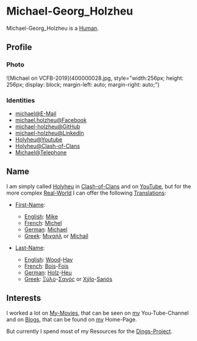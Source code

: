 # Michael-Georg_Holzheu <a id="1"/>

Michael-Georg_Holzheu is a [Human](40000001.md).

## Profile <a id="1000"/>

### Photo  <a id="1010"/>

![Michael on VCFB-2019](400000028.jpg, style="width:256px; height: 256px; display: block; margin-left: auto; margin-right: auto;")

### Identities <a id="1020"/>

- [michael@E-Mail](1971099005.md)
- [michael.holzheu@Facebook](1971099004.md)
- [michael-holzheu@GitHub](1971099003.md)
- [michael-holzheu@LinkedIn](1971099002.md)
- [Holyheu@Youtube](190000002.md)
- [Holyheu@Clash-of-Clans](4.md)
- [Michael@Telephone](1971099006.md)

## Name <a id="2000"/>

I am simply called [Holyheu](270020000.md) in [Clash-of-Clans](3.md) and on [YouTube](190000001.md), but for the more complex [Real-World](404.md) I can offer the following [Translations](60126.md):

- [First-Name](270000028.md):
    - [English](600006.md): [Mike](270001000.md)
    - [French](666003.md): [Michel](270001000.md)
    - [German](140000025.md): [Michael](270001000.md)
    - [Greek](666004.md): [Μιχαήλ](270001000.md) or [Michaíl](270001000.md)

- [Last-Name](180000009.md):
    - [English](600006.md): [Wood](91000002.md)-[Hay](91000003.md)
    - [French](666003.md): [Bois](91000002.md)-[Fois](91000003.md)
    - [German](140000025.md): [Holz](91000002.md)-[Heu](91000003.md)
    - [Greek](666004.md): [Ξύλο](91000002.md)-[Σανός](91000003.md) or [Xýlo](91000002.md)-[Sanós](91000003.md)

## Interests <a id="3000"/>

I worked a lot on [My-Movies](1111.md), that can be seen on [my](190000002.md) You-Tube-Channel and on [Blogs](10000000001.md), that can be found on [my](192000004.md) Home-Page.

But currently I spend most of my Resources for the [Dings-Project](300000006.md).
